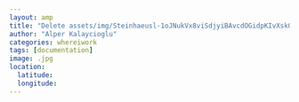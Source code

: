 ```yaml
---
layout: amp
title: "Delete assets/img/Steinhaeusl-1oJNukVx8viSdjyiBAvcdOGidpKIvXskQ.jpg"
author: "Alper Kalaycioglu"
categories: whereiwork
tags: [documentation]
image: .jpg
location:
  latitude: 
  longitude: 
---
```

